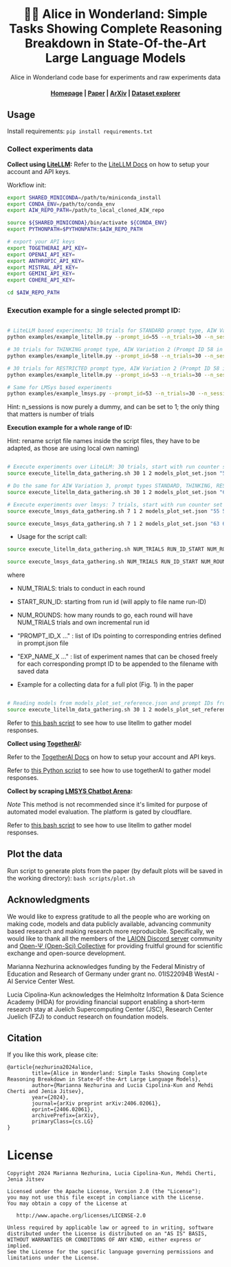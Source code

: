 <h1 align="center">
        🎩🐇 Alice in Wonderland: Simple Tasks Showing Complete Reasoning Breakdown in State-Of-the-Art Large Language Models
    </h1>
 <p align="center">Alice in Wonderland code base for experiments and raw experiments data</p>
<h4 align="center"><a href="https://marianna13.github.io/aiw/" target="_blank">Homepage</a> | <a href="https://arxiv.org/pdf/2406.02061" target="_blank"> Paper</a> | <a href="https://arxiv.org/abs/2406.02061"target="_blank">ArXiv</a> | <a href="https://huggingface.co/spaces/marianna13/AIW-responses"target="_blank">Dataset explorer</a></h4>


## Usage

Install requirements:
`pip install requirements.txt`

### Collect experiments data

**Collect using [LiteLLM](https://github.com/BerriAI/litellm):**
Refer to the [LiteLLM Docs](https://docs.litellm.ai/docs/) on how to setup your account and API keys.

Workflow init:

```bash
export SHARED_MINICONDA=/path/to/miniconda_install
export CONDA_ENV=/path/to/conda_env
export AIW_REPO_PATH=/path/to_local_cloned_AIW_repo

source ${SHARED_MINICONDA}/bin/activate ${CONDA_ENV}
export PYTHONPATH=$PYTHONPATH:$AIW_REPO_PATH

# export your API keys
export TOGETHERAI_API_KEY=
export OPENAI_API_KEY=
export ANTHROPIC_API_KEY=
export MISTRAL_API_KEY=
export GEMINI_API_KEY=
export COHERE_API_KEY=

cd $AIW_REPO_PATH

```


### Execution example for a single selected prompt ID:

```bash

# LiteLLM based experiments; 30 trials for STANDARD prompt type, AIW Variation 1 (Prompt ID 55 in prompts.json)
python examples/example_litellm.py --prompt_id=55 --n_trials=30 --n_sessions=1 --prompts_json=lmsys_tools/prompts.json --models_json=lmsys_tools/models_plot_set.json --exp_name=model_set_STANDARD_run-1

# 30 trials for THINKING prompt type, AIW Variation 2 (Prompt ID 58 in prompts.json)
python examples/example_litellm.py --prompt_id=58 --n_trials=30 --n_sessions=1 --prompts_json=lmsys_tools/prompts.json --models_json=lmsys_tools/models_plot_set.json --exp_name=model_set_THINKING_run-1

# 30 trials for RESTRICTED prompt type, AIW Variation 2 (Prompt ID 58 in prompts.json)
python examples/example_litellm.py --prompt_id=53 --n_trials=30 --n_sessions=1 --prompts_json=lmsys_tools/prompts.json --models_json=lmsys_tools/models_plot_set.json --exp_name=model_set_RESTRICTED_run-1

# Same for LMSys based experiments
python examples/example_lmsys.py --prompt_id=53 --n_trials=30 --n_sessions=1 --prompts_json=lmsys_tools/prompts.json --models_json=lmsys_tools/models_plot_set.json --exp_name=model_set_RESTRICTED_run-1


```

Hint: n_sessions is now purely a dummy, and can be set to 1; the only thing that matters is number of trials

**Execution example for a whole range of ID:**

Hint: rename script file names inside the script files, they have to be adapted, as those are using local own naming)


```bash

# Execute experiments over LiteLLM: 30 trials, start with run counter set to 1, perform 2 rounds; for AIW Variations 1-2, prompt types STANDARD, THINKING, RESTRICTED (as defined in prompt ID)
source execute_litellm_data_gathering.sh 30 1 2 models_plot_set.json "55 56 57 58 53 54" "model_set_STANDARD model_set_STANDARD model_set_THINKING model_set_THINKING model_set_RESTRICTED model_set_RESTRICTED"

# Do the same for AIW Variation 3, prompt types STANDARD, THINKING, RESTRICTED (as defined in prompt ID)
source execute_litellm_data_gathering.sh 30 1 2 models_plot_set.json "63 64 65" "model_set_AIW-VAR-3_STANDARD model_set_AIW-VAR-3_THINKING model_set_AIW-VAR-3_RESTRICTED"

# Execute experiments over lmsys: 7 trials, start with run counter set to 1, perform 2 rounds
source execute_lmsys_data_gathering.sh 7 1 2 models_plot_set.json "55 56 57 58 53 54" "model_set_STANDARD model_set_STANDARD model_set_THINKING model_set_THINKING model_set_RESTRICTED model_set_RESTRICTED"

source execute_lmsys_data_gathering.sh 7 1 2 models_plot_set.json "63 64 65" "model_set_EASY_STANDARD model_set_EASY_THINKING model_set_EASY_RESTRICTED"
```

- Usage for the script call:

```bash
source execute_litellm_data_gathering.sh NUM_TRIALS RUN_ID_START NUM_ROUNDS models_plot_set.json "PROMPT_ID_1 PROMPT_ID_2 PROMPT_ID_3" "EXP_NAME_1 EXP_NAME_2 EXP_NAME_3"

source execute_lmsys_data_gathering.sh NUM_TRIALS RUN_ID_START NUM_ROUNDS models_plot_set.json "PROMPT_ID_1 PROMPT_ID_2 PROMPT_ID_3" "EXP_NAME_1 EXP_NAME_2 EXP_NAME_3"
```

where 

- NUM_TRIALS: trials to conduct in each round
- START_RUN_ID: starting from run id (will apply to file name run-ID)
- NUM_ROUNDS: how many rounds to go, each round will have NUM_TRIALS trials and own incremental run id
- "PROMPT_ID_X ..." : list of IDs pointing to corresponding entries defined in prompt.json file
- "EXP_NAME_X ..." : list of experiment names that can be chosed freely for each corresponding prompt ID to be appended to the filename with saved data

- Example for a collecting data for a full plot (Fig. 1) in the paper

```bash

# Reading models from models_plot_set_reference.json and prompt IDs from prompt.json; full experiment set over all main AIW variations 1-4 and prompt types STANDARD, THINKING, RESTRICTED; doing 30 trials starting with run counter 1, for 2 rounds, aiming ot 60 trials in total per each model and prompt ID (that is a given combination of a prompt type and AIW variation)
source execute_litellm_data_gathering.sh 30 1 2 models_plot_set_reference.json "55 56 57 58 53 54 63 64 65 69 70 71" "model_set_reference_AIW-VAR-1_STANDARD model_set_reference_AIW-VAR-2_STANDARD model_set_reference_AIW-VAR-1_THINKING model_set_reference_AIW-VAR-2_THINKING model_set_reference_AIW-VAR-1_RESTRICTED model_set_reference_AIW-VAR-2_RESTRICTED model_set_reference_AIW-VAR-3_STANDARD model_set_reference_AIW-VAR-3_THINKING model_set_reference_AIW-VAR-3_RESTRICTED model_set_reference_AIW-VAR-4_STANDARD model_set_reference_AIW-VAR-4_THINKING model_set_reference_AIW-VAR-4_RESTRICTED"

```


Refer to [this bash script](scripts/execute_litellm_data_gathering.sh) to see how to use litellm to gather model responses.

**Collect using [TogetherAI](https://www.together.ai/):**

Refer to the [TogetherAI Docs](https://docs.together.ai/docs/quickstart) on how to setup your account and API keys.

Refer to [this Python script](data_collection/examples/example_together.py) to see how to use togetherAI to gather model responses.

**Collect by scraping [LMSYS Chatbot Arena](https://chat.lmsys.org/):**

*Note* This method is not recommended since it's limited for purpose of automated model evaluation. The platform is gated by cloudflare.

Refer to [this bash script](scripts/execute_lmsys_data_gathering.sh) to see how to use litellm to gather model responses.


## Plot the data

Run script to generate plots from the paper (by default plots will be saved in the working directory):
`bash scripts/plot.sh`

## Acknowledgments

We would like to express gratitude to all the people who are working on making code, models and data publicly available, advancing community based research and making research more reproducible. Specifically, we would like to thank all the members of the [LAION Discord server](https://discord.gg/BZqhreFazY) community and [Open-Ψ (Open-Sci) Collective](https://discord.gg/GsKh4mBVcv) for providing fruitful ground for scientific exchange and open-source development.

Marianna Nezhurina acknowledges funding by the Federal Ministry of Education and Research of Germany under grant no. 01IS22094B WestAI - AI Service Center West.

Lucia Cipolina-Kun acknowledges the Helmholtz Information & Data Science Academy (HIDA) for providing financial support enabling a short-term research stay at Juelich Supercomputing Center (JSC), Research Center Juelich (FZJ) to conduct research on foundation models.

## Citation
If you like this work, please cite:

```
@article{nezhurina2024alice,
        title={Alice in Wonderland: Simple Tasks Showing Complete Reasoning Breakdown in State-Of-the-Art Large Language Models},
        author={Marianna Nezhurina and Lucia Cipolina-Kun and Mehdi Cherti and Jenia Jitsev},
        year={2024},
        journal={arXiv preprint arXiv:2406.02061},
        eprint={2406.02061},
        archivePrefix={arXiv},
        primaryClass={cs.LG}
}
```

License
=======
    Copyright 2024 Marianna Nezhurina, Lucia Cipolina-Kun, Mehdi Cherti, Jenia Jitsev

    Licensed under the Apache License, Version 2.0 (the "License");
    you may not use this file except in compliance with the License.
    You may obtain a copy of the License at

       http://www.apache.org/licenses/LICENSE-2.0

    Unless required by applicable law or agreed to in writing, software
    distributed under the License is distributed on an "AS IS" BASIS,
    WITHOUT WARRANTIES OR CONDITIONS OF ANY KIND, either express or implied.
    See the License for the specific language governing permissions and
    limitations under the License.
